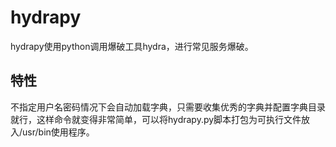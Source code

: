 # hydrapy
hydrapy使用python调用爆破工具hydra，进行常见服务爆破。

## 特性
不指定用户名密码情况下会自动加载字典，只需要收集优秀的字典并配置字典目录就行，这样命令就变得非常简单，可以将hydrapy.py脚本打包为可执行文件放入/usr/bin使用程序。
